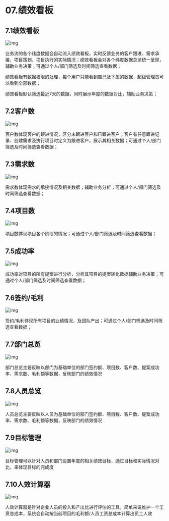 

# 07.绩效看板

## 7.1绩效看板

![img](https://dm-1303208826.cos.ap-guangzhou.myqcloud.com/chm/7/clip_image001.png)

业务流的各个纬度数据会自动流入绩效看板，实时反馈业务的客户跟进、需求承接、项目策划、项目执行的实际情况；绩效看板会对各个纬度数据总览统一呈现，辅助业务决策；可通过个人/部门筛选及时间筛选查看数据；

绩效看板有数据权限的处理，每个用户只能看到自己及下属的数据，超级管理员可以看到全部数据；

绩效看板默认筛选最近7天的数据，同时展示年度的数据对比，辅助业务决策；

 

## 7.2客户数

![img](https://dm-1303208826.cos.ap-guangzhou.myqcloud.com/chm/7/clip_image002.png)

客户数体现客户的跟进情况，区分未跟进客户和已跟进客户；客户有任意跟进记录、创建需求及执行项目时定义为跟进客户，展示其相关数据；可通过个人/部门筛选及时间筛选查看数据；

## 7.3需求数

![img](https://dm-1303208826.cos.ap-guangzhou.myqcloud.com/chm/7/clip_image003.png)

需求数体现需求的承接情况及相关数据；辅助业务分析；可通过个人/部门筛选及时间筛选查看数据；

## 7.4项目数

![img](https://dm-1303208826.cos.ap-guangzhou.myqcloud.com/chm/7/clip_image004.png)

项目数体现项目各个阶段的情况；可通过个人/部门筛选及时间筛选查看数据； 

 

## 7.5成功率

![img](https://dm-1303208826.cos.ap-guangzhou.myqcloud.com/chm/7/clip_image005.png)

成功率对项目的所有提案进行分析，分析其项目的提案转化数据辅助业务决策；可通过个人/部门筛选及时间筛选查看数据；

## 7.6签约/毛利

![img](https://dm-1303208826.cos.ap-guangzhou.myqcloud.com/chm/7/clip_image006.png)

签约/毛利体现所有项目的业绩情况，及团队产出；可通过个人/部门筛选及时间筛选查看数据；

## 7.7部门总览

![img](https://dm-1303208826.cos.ap-guangzhou.myqcloud.com/chm/7/clip_image007.png)

部门总览主要反映以部门为基础单位的部门签约额、项目数、客户数、提案成功率、需求数、毛利额等数据，反映部门的绩效情况

## 7.8人员总览

![img](https://dm-1303208826.cos.ap-guangzhou.myqcloud.com/chm/7/clip_image008.png)

人员总览主要反映以人员为基础单位的部门签约额、项目数、客户数、提案成功率、需求数、毛利额等数据，反映部门的绩效情况

## 7.9目标管理

![img](https://dm-1303208826.cos.ap-guangzhou.myqcloud.com/chm/7/clip_image009.png)

目标管理可以针对人员和部门设置年度的相关绩效目标，通过目标和实际情况对比，来体现目标的完成度

## 7.10人效计算器

![img](https://dm-1303208826.cos.ap-guangzhou.myqcloud.com/chm/7/clip_image010.png)

人效计算器是针对企业人员的投入和产出比进行评估的工具，简单来说维护一个工资总成本，系统会自动按当前项目的毛利额/人员工资总成本计算出员工人效